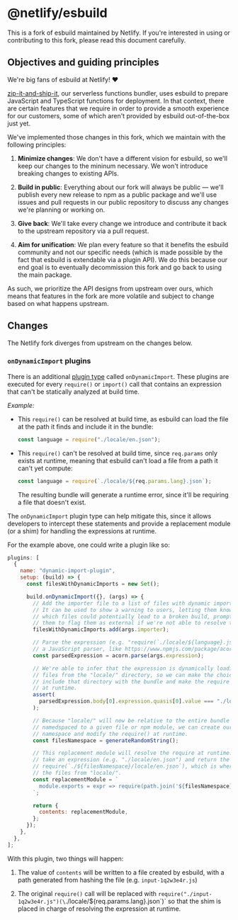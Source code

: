 # @netlify/esbuild

This is a fork of esbuild maintained by Netlify. If you're interested in using or contributing to this fork, please read this document carefully.

## Objectives and guiding principles

We're big fans of esbuild at Netlify! ❤️

[zip-it-and-ship-it](https://github.com/netlify/zip-it-and-ship-it), our serverless functions bundler, uses esbuild to prepare JavaScript and TypeScript functions for deployment. In that context, there are certain features that we require in order to provide a smooth experience for our customers, some of which aren't provided by esbuild out-of-the-box just yet.

We've implemented those changes in this fork, which we maintain with the following principles:

1. **Minimize changes**: We don't have a different vision for esbuild, so we'll keep our changes to the mininum necessary. We won't introduce breaking changes to existing APIs.

2. **Build in public**: Everything about our fork will always be public — we'll publish every new release to npm as a public package and we'll use issues and pull requests in our public repository to discuss any changes we're planning or working on.

3. **Give back**: We'll take every change we introduce and contribute it back to the upstream repository via a pull request.

4. **Aim for unification**: We plan every feature so that it benefits the esbuild community and not our specific needs (which is made possible by the fact that esbuild is extendable via a plugin API). We do this because our end goal is to eventually decommission this fork and go back to using the main package.

As such, we prioritize the API designs from upstream over ours, which means that features in the fork are more volatile and subject to change based on what happens upstream.

## Changes

The Netlify fork diverges from upstream on the changes below.

### `onDynamicImport` plugins

There is an additional [plugin type](https://esbuild.github.io/plugins/#using-plugins) called `onDynamicImport`. These plugins are executed for every `require()` or `import()` call that contains an expression that can't be statically analyzed at build time.

_Example:_

- This `require()` can be resolved at build time, as esbuild can load the file at the path it finds and include it in the bundle:

  ```js
  const language = require("./locale/en.json");
  ```

- This `require()` can't be resolved at build time, since `req.params` only exists at runtime, meaning that esbuild can't load a file from a path it can't yet compute:

  ```js
  const language = require(`./locale/${req.params.lang}.json`);
  ```

  The resulting bundle will generate a runtime error, since it'll be requiring a file that doesn't exist.

The `onDynamicImport` plugin type can help mitigate this, since it allows developers to intercept these statements and provide a replacement module (or a shim) for handling the expressions at runtime.

For the example above, one could write a plugin like so:

```js
plugins: [
  {
    name: "dynamic-import-plugin",
    setup: (build) => {
      const filesWithDynamicImports = new Set();

      build.onDynamicImport({}, (args) => {
        // Add the importer file to a list of files with dynamic imports.
        // It can be used to show a warning to users, letting them know
        // which files could potentially lead to a broken build, prompting
        // them to flag them as external if we're not able to resolve them.
        filesWithDynamicImports.add(args.importer);

        // Parse the expression (e.g. "require(`./locale/${language}.json`)") with
        // a JavaScript parser, like https://www.npmjs.com/package/acorn.
        const parsedExpression = acorn.parse(args.expression);

        // We're able to infer that the expression is dynamically loading
        // files from the "locale/" directory, so we can make the choice to
        // include that directory with the bundle and make the require work
        // at runtime.
        assert(
          parsedExpression.body[0].expression.quasis[0].value === "./locale/"
        );

        // Because "locale/" will now be relative to the entire bundle and not
        // namedspaced to a given file or npm module, we can create our own
        // namespace and modify the require() at runtime.
        const filesNamespace = generateRandomString();

        // This replacement module will resolve the require at runtime. It will
        // take an expression (e.g. "./locale/en.json") and return the value of
        // require(`./${filesNamespace}/locale/en.json`), which is where we'll place
        // the files from "locale/".
        const replacementModule = `
          module.exports = expr => require(path.join('${filesNamespace}', expr))
        `;

        return {
          contents: replacementModule,
        };
      });
    },
  },
];
```

With this plugin, two things will happen:

1. The value of `contents` will be written to a file created by esbuild, with a path generated from hashing the file (e.g. `input-1q2w3e4r.js`)

2. The original `require()` call will be replaced with `require("./input-1q2w3e4r.js")(\`./locale/${req.params.lang}.json\`)` so that the shim is placed in charge of resolving the expression at runtime.
